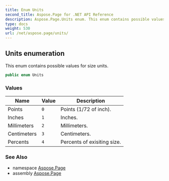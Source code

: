 ```yaml
---
title: Enum Units
second_title: Aspose.Page for .NET API Reference
description: Aspose.Page.Units enum. This enum contains possible values for size units
type: docs
weight: 530
url: /net/aspose.page/units/
---
```

## Units enumeration

This enum contains possible values for size units.

```csharp
public enum Units
```

### Values

| Name | Value | Description |
| --- | --- | --- |
| Points | `0` | Points (1/72 of inch). |
| Inches | `1` | Inches. |
| Millimeters | `2` | Millimeters. |
| Centimeters | `3` | Centimeters. |
| Percents | `4` | Percents of exisiting size. |

### See Also

* namespace [Aspose.Page](../../aspose.page/)
* assembly [Aspose.Page](../../)



